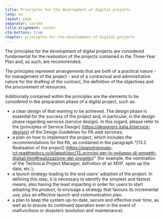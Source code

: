 ```yaml
---
title: Principles for the development of digital projects
lang: en
layout: page
separator: curved
title-alignment: center
cta-buttons: true
chapter: principles-for-the-development-of-digital-projects
---
```

The principles for the development of digital projects are considered fundamental for the realisation of the projects contained in the Three-Year Plan and, as such, are recommended.

The principles represent arrangements that are both of a practical nature - for management of the project - and of a contractual and administrative nature for the drafting of the contract, the definition of the objectives and the procurement of resources.

Additionally contained within the principles are the elements to be considered in the preparation phase of a digital project, such as: 
- a clear design of that wanting to be achieved. The design phase is essential for the success of the project and, in particular, in the design phase regarding services (service design). In this regard, please refer to the [principles of Service Design] (https://designers.italia.it/service-design/) of the Design Guidelines for PA web services; 
- a plan on how to implement the project, which includes the recommendations for the PA, as contained in the paragraph &quot;[13.2. Realisation of the project] (https://pianotriennale-ict.readthedocs.io/it/latest/doc/13_principi-per-lo-sviluppo-di-progetti-digitali.html#realizzazione-del-progetto)&quot; (for example, the nomination of the Technical Project Manager, definition of an MVP, open up the data, etc.); 
- a launch strategy leading to the end users&#39; adoption of the project. In defining this step, it is necessary to identify the simplest and fastest means, also having the least impacting in order for users to start adopting the product, to envisage a strategy that favours its incremental use, plus an effective launch and communication plan.
- a plan to keep the system up-to-date, secure and effective over time, as well as to ensure its continued operation even in the event of malfunctions or disasters (evolution and maintenance).
